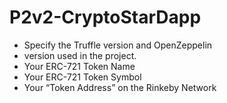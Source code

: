 # P2v2-CryptoStarDapp

* Specify the Truffle version and OpenZeppelin
* version used in the project.
* Your ERC-721 Token Name
* Your ERC-721 Token Symbol
* Your “Token Address” on the Rinkeby Network
